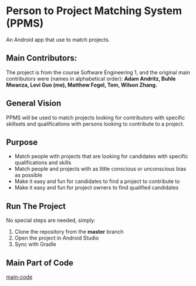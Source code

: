 # Person to Project Matching System (PPMS)
An Android app that use to match projects.

## Main Contributors:
The project is from the course Software Engineering 1, and the original main contributors were (names in alphabetical order):
**Adam Andritz, Buhle Mwanza, Levi Guo (me), Matthew Fogel, Tom, Wilson Zhang.**

## General Vision
PPMS will be used to match projects looking for contributors with specific skillsets and qualifications with persons looking to contribute to a project. 

## Purpose
* Match people with projects that are looking for candidates with specific qualifications and skills
* Match people and projects with as little conscious or unconscious bias as possible
* Make it easy and fun for candidates to find a project to contribute to
* Make it easy and fun for project owners to find qualified candidates

## Run The Project
No special steps are needed, simply:
1. Clone the repository from the **master** branch  
2. Open the project in Android Studio
3. Sync with Gradle

## Main Part of Code
[main-code](https://github.com/LeviIsAwesome/Person-to-Project-Matching-System/tree/master/app/src/main/java/comp3350/ppms)
